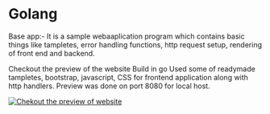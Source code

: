 # Golang

Base app:-
It is a sample webaaplication program which contains basic things like tampletes, error handling functions, http request setup, rendering of front end and backend.

Checkout the preview of the website
Build in go
Used some of readymade tampletes, bootstrap, javascript, CSS for frontend application along with http handlers. Preview was done on port 8080 for local host.

[![Chekout the preview of website](https://img.youtube.com/vi/bUwsVwwE8ZA/0.jpg)](https://youtu.be/bUwsVwwE8ZA)


